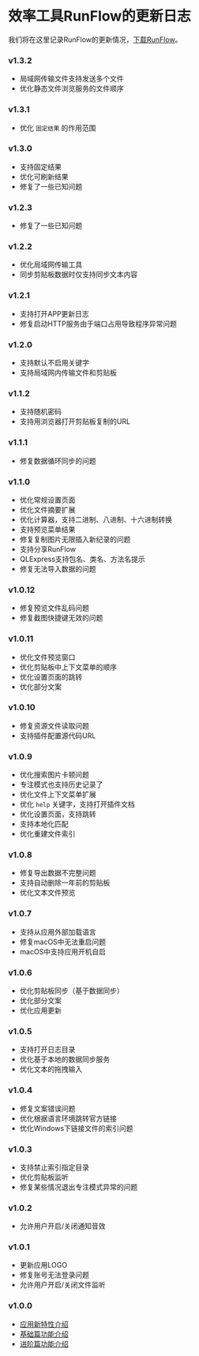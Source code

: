 # 效率工具RunFlow的更新日志

我们将在这里记录RunFlow的更新情况，[下载RunFlow](https://myrest.top/zh-cn/myflow/download)。

### v1.3.2

- 局域网传输文件支持发送多个文件
- 优化静态文件浏览服务的文件顺序

### v1.3.1

- 优化 `固定结果` 的作用范围

### v1.3.0

- 支持固定结果
- 优化可刷新结果
- 修复了一些已知问题

### v1.2.3

- 修复了一些已知问题

### v1.2.2

- 优化局域网传输工具
- 同步剪贴板数据时仅支持同步文本内容

### v1.2.1

- 支持打开APP更新日志
- 修复启动HTTP服务由于端口占用导致程序异常问题

### v1.2.0

- 支持默认不启用关键字
- 支持局域网内传输文件和剪贴板

### v1.1.2

- 支持随机密码
- 支持用浏览器打开剪贴板复制的URL

### v1.1.1

- 修复数据循环同步的问题

### v1.1.0

- 优化常规设置页面
- 优化文件摘要扩展
- 优化计算器，支持二进制、八进制、十六进制转换
- 支持预览菜单结果
- 修复复制图片无限插入新纪录的问题
- 支持分享RunFlow
- QLExpress支持包名、类名、方法名提示
- 修复无法导入数据的问题

### v1.0.12

- 修复预览文件乱码问题
- 修复截图快捷键无效的问题

### v1.0.11

- 优化文件预览窗口
- 优化剪贴板中上下文菜单的顺序
- 优化设置页面的跳转
- 优化部分文案

### v1.0.10

- 修复资源文件读取问题
- 支持插件配置源代码URL

### v1.0.9

- 优化搜索图片卡顿问题
- 专注模式也支持历史记录了
- 优化文件上下文菜单扩展
- 优化 `help` 关键字，支持打开插件文档
- 优化设置页面，支持跳转
- 支持本地化匹配
- 优化重建文件索引

### v1.0.8

- 修复导出数据不完整问题
- 支持自动删除一年前的剪贴板
- 优化文本文件预览

### v1.0.7

- 支持从应用外部加载语言
- 修复macOS中无法重启问题
- macOS中支持应用开机自启

### v1.0.6

- 优化剪贴板同步（基于数据同步）
- 优化部分文案
- 优化应用更新

### v1.0.5

- 支持打开日志目录
- 优化基于本地的数据同步服务
- 优化文本的拖拽输入

### v1.0.4

- 修复文案错误问题
- 优化根据语言环境跳转官方链接
- 优化Windows下链接文件的索引问题

### v1.0.3

- 支持禁止索引指定目录
- 优化剪贴板监听
- 修复某些情况退出专注模式异常的问题

### v1.0.2

- 允许用户开启/关闭通知音效

### v1.0.1

- 更新应用LOGO
- 修复账号无法登录问题
- 允许用户开启/关闭文件监听

### v1.0.0

- [应用新特性介绍](runflow_first_release.md)
- [基础篇功能介绍](runflow_basic_point.md)
- [进阶篇功能介绍](runflow_advanced_point.md)
